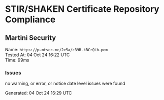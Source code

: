 # STIR/SHAKEN Certificate Repository Compliance

## Martini Security

Name: `https://p.mtsec.me/2e5a/cB9R-kBCrQLb.pem`\
Tested At: 04 Oct 24 16:22 UTC\
Time: 99ms

### Issues

no warning, or error, or notice date level issues were found

Generated: 04 Oct 24 16:29 UTC